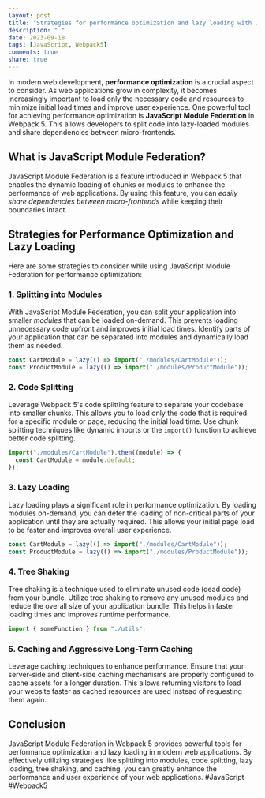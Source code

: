 ```yaml
---
layout: post
title: "Strategies for performance optimization and lazy loading with JavaScript Module Federation in Webpack 5"
description: " "
date: 2023-09-18
tags: [JavaScript, Webpack5]
comments: true
share: true
---
```


In modern web development, **performance optimization** is a crucial aspect to consider. As web applications grow in complexity, it becomes increasingly important to load only the necessary code and resources to minimize initial load times and improve user experience. One powerful tool for achieving performance optimization is **JavaScript Module Federation** in Webpack 5. This allows developers to split code into lazy-loaded modules and share dependencies between micro-frontends.

## What is JavaScript Module Federation?

JavaScript Module Federation is a feature introduced in Webpack 5 that enables the dynamic loading of chunks or modules to enhance the performance of web applications. By using this feature, you can *easily share dependencies between micro-frontends* while keeping their boundaries intact.

## Strategies for Performance Optimization and Lazy Loading

Here are some strategies to consider while using JavaScript Module Federation for performance optimization:

### 1. Splitting into Modules

With JavaScript Module Federation, you can split your application into smaller *modules* that can be loaded on-demand. This prevents loading unnecessary code upfront and improves initial load times. Identify parts of your application that can be separated into modules and dynamically load them as needed.

```javascript
const CartModule = lazy(() => import("./modules/CartModule"));
const ProductModule = lazy(() => import("./modules/ProductModule"));
```

### 2. Code Splitting

Leverage Webpack 5's code splitting feature to separate your codebase into smaller chunks. This allows you to load only the code that is required for a specific module or page, reducing the initial load time. Use chunk splitting techniques like dynamic imports or the `import()` function to achieve better code splitting.

```javascript
import("./modules/CartModule").then((module) => {
  const CartModule = module.default;
});
```

### 3. Lazy Loading

Lazy loading plays a significant role in performance optimization. By loading modules on-demand, you can defer the loading of non-critical parts of your application until they are actually required. This allows your initial page load to be faster and improves overall user experience.

```javascript
const CartModule = lazy(() => import("./modules/CartModule"));
const ProductModule = lazy(() => import("./modules/ProductModule"));
```

### 4. Tree Shaking

Tree shaking is a technique used to eliminate unused code (dead code) from your bundle. Utilize tree shaking to remove any unused modules and reduce the overall size of your application bundle. This helps in faster loading times and improves runtime performance.

```javascript
import { someFunction } from "./utils";
```

### 5. Caching and Aggressive Long-Term Caching

Leverage caching techniques to enhance performance. Ensure that your server-side and client-side caching mechanisms are properly configured to cache assets for a longer duration. This allows returning visitors to load your website faster as cached resources are used instead of requesting them again.

## Conclusion

JavaScript Module Federation in Webpack 5 provides powerful tools for performance optimization and lazy loading in modern web applications. By effectively utilizing strategies like splitting into modules, code splitting, lazy loading, tree shaking, and caching, you can greatly enhance the performance and user experience of your web applications. #JavaScript #Webpack5